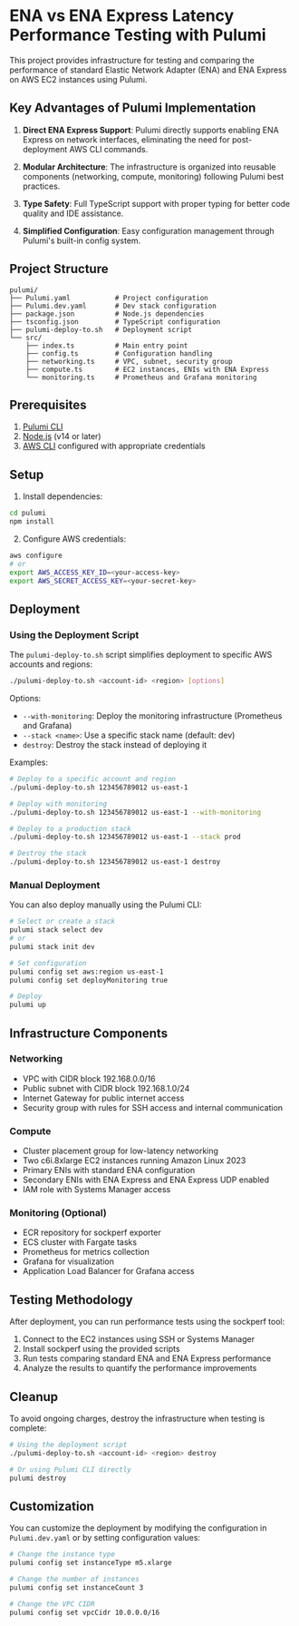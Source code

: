 # ENA vs ENA Express Latency Performance Testing with Pulumi

This project provides infrastructure for testing and comparing the performance of standard Elastic Network Adapter (ENA) and ENA Express on AWS EC2 instances using Pulumi.

## Key Advantages of Pulumi Implementation

1. **Direct ENA Express Support**: Pulumi directly supports enabling ENA Express on network interfaces, eliminating the need for post-deployment AWS CLI commands.

2. **Modular Architecture**: The infrastructure is organized into reusable components (networking, compute, monitoring) following Pulumi best practices.

3. **Type Safety**: Full TypeScript support with proper typing for better code quality and IDE assistance.

4. **Simplified Configuration**: Easy configuration management through Pulumi's built-in config system.

## Project Structure

```
pulumi/
├── Pulumi.yaml           # Project configuration
├── Pulumi.dev.yaml       # Dev stack configuration
├── package.json          # Node.js dependencies
├── tsconfig.json         # TypeScript configuration
├── pulumi-deploy-to.sh   # Deployment script
└── src/
    ├── index.ts          # Main entry point
    ├── config.ts         # Configuration handling
    ├── networking.ts     # VPC, subnet, security group
    ├── compute.ts        # EC2 instances, ENIs with ENA Express
    └── monitoring.ts     # Prometheus and Grafana monitoring
```

## Prerequisites

1. [Pulumi CLI](https://www.pulumi.com/docs/get-started/install/)
2. [Node.js](https://nodejs.org/) (v14 or later)
3. [AWS CLI](https://aws.amazon.com/cli/) configured with appropriate credentials

## Setup

1. Install dependencies:

```bash
cd pulumi
npm install
```

2. Configure AWS credentials:

```bash
aws configure
# or
export AWS_ACCESS_KEY_ID=<your-access-key>
export AWS_SECRET_ACCESS_KEY=<your-secret-key>
```

## Deployment

### Using the Deployment Script

The `pulumi-deploy-to.sh` script simplifies deployment to specific AWS accounts and regions:

```bash
./pulumi-deploy-to.sh <account-id> <region> [options]
```

Options:
- `--with-monitoring`: Deploy the monitoring infrastructure (Prometheus and Grafana)
- `--stack <name>`: Use a specific stack name (default: dev)
- `destroy`: Destroy the stack instead of deploying it

Examples:
```bash
# Deploy to a specific account and region
./pulumi-deploy-to.sh 123456789012 us-east-1

# Deploy with monitoring
./pulumi-deploy-to.sh 123456789012 us-east-1 --with-monitoring

# Deploy to a production stack
./pulumi-deploy-to.sh 123456789012 us-east-1 --stack prod

# Destroy the stack
./pulumi-deploy-to.sh 123456789012 us-east-1 destroy
```

### Manual Deployment

You can also deploy manually using the Pulumi CLI:

```bash
# Select or create a stack
pulumi stack select dev
# or
pulumi stack init dev

# Set configuration
pulumi config set aws:region us-east-1
pulumi config set deployMonitoring true

# Deploy
pulumi up
```

## Infrastructure Components

### Networking

- VPC with CIDR block 192.168.0.0/16
- Public subnet with CIDR block 192.168.1.0/24
- Internet Gateway for public internet access
- Security group with rules for SSH access and internal communication

### Compute

- Cluster placement group for low-latency networking
- Two c6i.8xlarge EC2 instances running Amazon Linux 2023
- Primary ENIs with standard ENA configuration
- Secondary ENIs with ENA Express and ENA Express UDP enabled
- IAM role with Systems Manager access

### Monitoring (Optional)

- ECR repository for sockperf exporter
- ECS cluster with Fargate tasks
- Prometheus for metrics collection
- Grafana for visualization
- Application Load Balancer for Grafana access

## Testing Methodology

After deployment, you can run performance tests using the sockperf tool:

1. Connect to the EC2 instances using SSH or Systems Manager
2. Install sockperf using the provided scripts
3. Run tests comparing standard ENA and ENA Express performance
4. Analyze the results to quantify the performance improvements

## Cleanup

To avoid ongoing charges, destroy the infrastructure when testing is complete:

```bash
# Using the deployment script
./pulumi-deploy-to.sh <account-id> <region> destroy

# Or using Pulumi CLI directly
pulumi destroy
```

## Customization

You can customize the deployment by modifying the configuration in `Pulumi.dev.yaml` or by setting configuration values:

```bash
# Change the instance type
pulumi config set instanceType m5.xlarge

# Change the number of instances
pulumi config set instanceCount 3

# Change the VPC CIDR
pulumi config set vpcCidr 10.0.0.0/16
```
